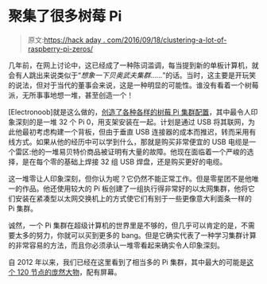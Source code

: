 # 聚集了很多树莓 Pi

> 原文:[https://hack aday . com/2016/09/18/clustering-a-lot-of-raspberry-pi-zeros/](https://hackaday.com/2016/09/18/clustering-a-lot-of-raspberry-pi-zeros/)

几年前，在网上讨论中，这已经成了一种陈词滥调，每当提到新的单板计算机，就会有人跳出来说类似于“*想象一下贝奥武夫集群……*”的话。当时，这主要是开玩笑的说法，但对于当代的董事会来说，这是一种明显的可能性。谁没有看着一个树莓派，无所事事地想一堆，甚至创造一个！

[Electronoob]就是这么做的，[创造了各种各样的树莓 Pi 集群配置](http://www.mycustard.com/)，其中最令人印象深刻的是一堆 32 个 Pi 0，用支架安装在一起。计划是通过 USB 将其联网，为此他最初考虑构建一个背板，但由于垂直 USB 连接器的成本而推迟，转而采用有线方式。如果从他的经历中可以学到什么，那就是购买非常便宜的 USB 电缆是一个雷区:他的一堆易贝特价商品被证明有大量的故障。他现在面临着一个严峻的选择，是在每个零的基础上焊接 32 组 USB 焊盘，还是购买更好的电缆。

这一堆零让人印象深刻，但你认为呢？它仍然不能正常工作。但是零星团不是他唯一的作品。他还使用较大的 Pi 板创建了一组执行得非常好的以太网集群，他将它们安装在紧凑型以太网交换机上的方式使它们有别于一些更像意大利面条一样的 Pi 集群。

诚然，一个 Pi 集群在超级计算机的世界里是不够的，但几乎可以肯定的是，不需要太多的努力，你就可以买到更多的 bang。但是它确实代表了一种学习集群计算的非常容易的方法，而且你必须承认一堆零看起来确实令人印象深刻。

自 2012 年以来，我们已经在这里看到了相当多的 Pi 集群，其中最大的可能是[这个 120 节点的庞然大物](http://hackaday.com/2014/10/07/120-node-rasperry-pi-cluster-for-website-testing/)，配有屏幕。